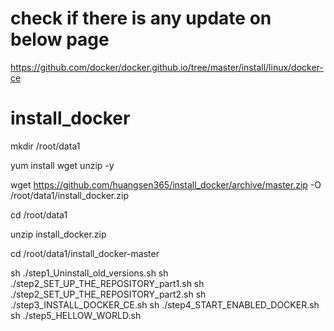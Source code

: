# check if there is any update on below page
https://github.com/docker/docker.github.io/tree/master/install/linux/docker-ce
# install_docker
mkdir /root/data1

yum install wget unzip -y

wget https://github.com/huangsen365/install_docker/archive/master.zip -O /root/data1/install_docker.zip

cd /root/data1

unzip install_docker.zip

cd /root/data1/install_docker-master

sh ./step1_Uninstall_old_versions.sh
sh ./step2_SET_UP_THE_REPOSITORY_part1.sh
sh ./step2_SET_UP_THE_REPOSITORY_part2.sh
sh ./step3_INSTALL_DOCKER_CE.sh
sh ./step4_START_ENABLED_DOCKER.sh
sh ./step5_HELLOW_WORLD.sh
